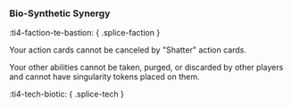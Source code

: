 ### **Bio-Synthetic Sуnergу**
:ti4-faction-te-bastion:
{ .splice-faction }

Your action cards cannot be canceled by "Shatter" action cards.

Your other abilities cannot be taken, purged, or discarded by other players and cannot have singularity tokens placed on them.

:ti4-tech-biotic:
{ .splice-tech }
